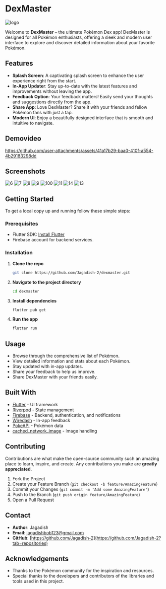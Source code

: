 # DexMaster
![logo](https://github.com/user-attachments/assets/5b2c7efa-74a3-40e8-9b77-9133d1773ce7)




Welcome to **DexMaster** – the ultimate Pokémon Dex app! DexMaster is designed for all Pokémon enthusiasts, offering a sleek and modern user interface to explore and discover detailed information about your favorite Pokémon.

## Features

- **Splash Screen**: A captivating splash screen to enhance the user experience right from the start.
- **In-App Updater**: Stay up-to-date with the latest features and improvements without leaving the app.
- **Feedback Option**: Your feedback matters! Easily send your thoughts and suggestions directly from the app.
- **Share App**: Love DexMaster? Share it with your friends and fellow Pokémon fans with just a tap.
- **Modern UI**: Enjoy a beautifully designed interface that is smooth and intuitive to navigate.

## Demovideo


https://github.com/user-attachments/assets/41a17b29-baa0-410f-a554-4b29183298dd



## Screenshots

![6](https://github.com/user-attachments/assets/6a0bf285-89b2-4653-a43d-976a949fe8b7)
![7](https://github.com/user-attachments/assets/d83b8da9-09a8-4a05-80bc-229177a5e512)
![8](https://github.com/user-attachments/assets/4af56015-32e4-425f-a529-b12d6b244b0a)
![9](https://github.com/user-attachments/assets/d88aaaca-de01-40a0-b6d4-e38f68b322c5)
![100](https://github.com/user-attachments/assets/6228741e-f454-4138-9cf8-8cf55128d005)
![11](https://github.com/user-attachments/assets/02dd9a12-b39d-468b-8505-38d0ac53cfff)
![14](https://github.com/user-attachments/assets/06327c7a-62ab-4f47-b432-7e6f90c0e8a7)
![13](https://github.com/user-attachments/assets/6a32678b-5b34-46b2-9db6-068538b46680)


## Getting Started

To get a local copy up and running follow these simple steps:

### Prerequisites

- Flutter SDK: [Install Flutter](https://flutter.dev/docs/get-started/install)
- Firebase account for backend services.

### Installation

1. **Clone the repo**
    ```sh
    git clone https://github.com/Jagadish-2/dexmaster.git
    ```
2. **Navigate to the project directory**
    ```sh
    cd dexmaster
    ```
3. **Install dependencies**
    ```sh
    flutter pub get
    ```
4. **Run the app**
    ```sh
    flutter run
    ```

## Usage

- Browse through the comprehensive list of Pokémon.
- View detailed information and stats about each Pokémon.
- Stay updated with in-app updates.
- Share your feedback to help us improve.
- Share DexMaster with your friends easily.

## Built With

- [Flutter](https://flutter.dev/) - UI framework
- [Riverpod](https://riverpod.dev/) - State management
- [Firebase](https://firebase.google.com/) - Backend, authentication, and notifications
- [Wiredash](https://wiredash.io/) - In-app feedback
- [PokeAPI](https://pokeapi.co/) - Pokémon data
- [cached_network_image](https://pub.dev/packages/cached_network_image) - Image handling

## Contributing

Contributions are what make the open-source community such an amazing place to learn, inspire, and create. Any contributions you make are **greatly appreciated**.

1. Fork the Project
2. Create your Feature Branch (`git checkout -b feature/AmazingFeature`)
3. Commit your Changes (`git commit -m 'Add some AmazingFeature'`)
4. Push to the Branch (`git push origin feature/AmazingFeature`)
5. Open a Pull Request



## Contact

- **Author**: Jagadish
- **Email**: [jagadishbob123@gmail.com](mailto:jagadishbob123@gmail.com)
- **GitHub**: [https://github.com/Jagadish-2](https://github.com/Jagadish-2?tab=repositories)

## Acknowledgements

- Thanks to the Pokémon community for the inspiration and resources.
- Special thanks to the developers and contributors of the libraries and tools used in this project.
